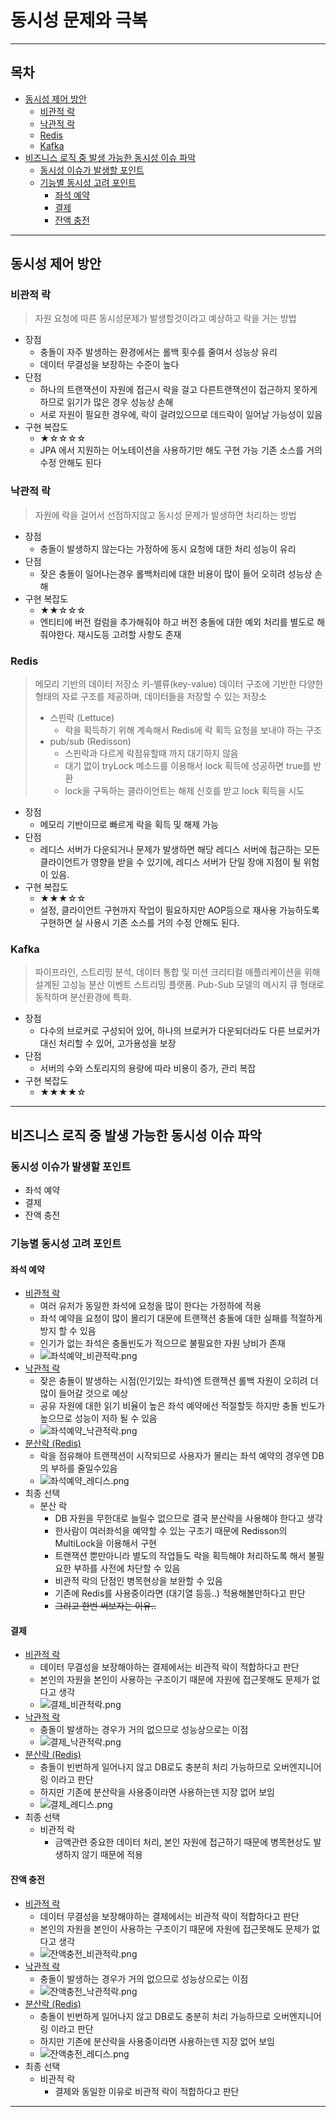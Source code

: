 # 동시성 문제와 극복

---
## 목차
- [동시성 제어 방안](#동시성-제어-방안)
  + [비관적 락](#비관적-락)
  + [낙관적 락](#낙관적-락)
  + [Redis](#redis)
  + [Kafka](#kafka)
- [비즈니스 로직 중 발생 가능한 동시성 이슈 파악](#비즈니스-로직-중-발생-가능한-동시성-이슈-파악)
  + [동시성 이슈가 발생할 포인트](#동시성-이슈가-발생할-포인트)
  + [기능별 동시성 고려 포인트](#기능별-동시성-고려-포인트)
    - [좌석 예약](#좌석-예약)
    - [결제](#결제)
    - [잔액 충전](#잔액-충전)

---

## 동시성 제어 방안

### 비관적 락

> 자원 요청에 따른 동시성문제가 발생할것이라고 예상하고 락을 거는 방법

- 장점
  - 충돌이 자주 발생하는 환경에서는 롤백 횟수를 줄여서 성능상 유리
  - 데이터 무결성을 보장하는 수준이 높다
- 단점
  - 하나의 트랜잭션이 자원에 접근시 락을 걸고 다른트랜잭션이 접근하지 못하게하므로 읽기가 많은 경우 성능상 손해
  - 서로 자원이 필요한 경우에, 락이 걸려있으므로 데드락이 일어날 가능성이 있음
- 구현 복잡도
  - ★☆☆☆☆
  - JPA 에서 지원하는 어노테이션을 사용하기만 해도 구현 가능 기존 소스를 거의 수정 안해도 된다

### 낙관적 락

> 자원에 락을 걸어서 선점하지않고 동시성 문제가 발생하면 처리하는 방법

- 장점
  - 충돌이 발생하지 않는다는 가정하에 동시 요청에 대한 처리 성능이 유리
- 단점
  - 잦은 충돌이 일어나는경우 롤백처리에 대한 비용이 많이 들어 오히려 성능상 손해
- 구현 복잡도
  - ★★☆☆☆
  - 엔티티에 버전 컬럼을 추가해줘야 하고 버전 충돌에 대한 예외 처리를 별도로 해줘야한다. 재시도등 고려할 사항도 존재

### Redis

> 메모리 기반의 데이터 저장소 키-밸류(key-value) 데이터 구조에 기반한 다양한 형태의 자료 구조를 제공하며, 데이터들을 저장할 수 있는 저장소
> - 스핀락 (Lettuce)
>   - 락을 획득하기 위해 계속해서 Redis에 락 획득 요청을 보내야 하는 구조
> - pub/sub (Redisson)
>   - 스핀락과 다르게 락점유할때 까지 대기하지 않음 
>   - 대기 없이 tryLock 메소드를 이용해서 lock 획득에 성공하면 true를 반환
>   - lock을 구독하는 클라이언트는 해제 신호를 받고 lock 획득을 시도

- 장점
  - 메모리 기반이므로 빠르게 락을 획득 및 해제 가능
- 단점
  - 레디스 서버가 다운되거나 문제가 발생하면 해당 레디스 서버에 접근하는 모든 클라이언트가 영향을 받을 수 있기에, 레디스 서버가 단일 장애 지점이 될 위험이 있음.
- 구현 복잡도
  - ★★★☆☆
  - 설정, 클라이언트 구현까지 작업이 필요하지만 AOP등으로 재사용 가능하도록 구현하면 실 사용시 기존 소스를 거의 수정 안해도 된다.

### Kafka

> 파이프라인, 스트리밍 분석, 데이터 통합 및 미션 크리티컬 애플리케이션을 위해 설계된 고성능 분산 이벤트 스트리밍 플랫폼.
> Pub-Sub 모델의 메시지 큐 형태로 동작하며 분산환경에 특화.

- 장점
  - 다수의 브로커로 구성되어 있어, 하나의 브로커가 다운되더라도 다른 브로커가 대신 처리할 수 있어, 고가용성을 보장
- 단점
  - 서버의 수와 스토리지의 용량에 따라 비용이 증가, 관리 복잡
- 구현 복잡도
  - ★★★★☆

---

## 비즈니스 로직 중 발생 가능한 동시성 이슈 파악

### 동시성 이슈가 발생할 포인트

- 좌석 예약 
- 결제
- 잔액 충전

### 기능별 동시성 고려 포인트

#### 좌석 예약

- [비관적 락](https://github.com/jo94kr/hhplus-03-server-construction/pull/33/commits/867ede835ca10ba79e40d36ef038454820ef10d6)
  - 여러 유저가 동일한 좌석에 요청을 많이 한다는 가정하에 적용
  - 좌석 예약을 요청이 많이 몰리기 대문에 트랜잭션 충돌에 대한 실패를 적절하게 방지 할 수 있음
  - 인기가 없는 좌석은 충돌빈도가 적으므로 불필요한 자원 낭비가 존재
  - ![좌석예약_비관적락.png](images%2F%EC%A2%8C%EC%84%9D%EC%98%88%EC%95%BD_%EB%B9%84%EA%B4%80%EC%A0%81%EB%9D%BD.png)
- [낙관적 락](https://github.com/jo94kr/hhplus-03-server-construction/pull/37) 
  - 잦은 충돌이 발생하는 시점(인기있는 좌석)엔 트랜잭션 롤백 자원이 오히려 더 많이 들어갈 것으로 예상
  - 공유 자원에 대한 읽기 비율이 높은 좌석 예약에선 적절할듯 하지만 충돌 빈도가 높으므로 성능이 저하 될 수 있음
  - ![좌석예약_낙관적락.png](images%2F%EC%A2%8C%EC%84%9D%EC%98%88%EC%95%BD_%EB%82%99%EA%B4%80%EC%A0%81%EB%9D%BD.png)
- [분산락 (Redis)](https://github.com/jo94kr/hhplus-03-server-construction/pull/39)
  - 락을 점유해야 트랜잭션이 시작되므로 사용자가 몰리는 좌석 예약의 경우엔 DB의 부하를 줄일수있음
  - ![좌석예약_레디스.png](images%2F%EC%A2%8C%EC%84%9D%EC%98%88%EC%95%BD_%EB%A0%88%EB%94%94%EC%8A%A4.png)
- 최종 선택
  - 분산 락
    - DB 자원을 무한대로 늘릴수 없으므로 결국 분산락을 사용해야 한다고 생각
    - 한사람이 여러좌석을 예약할 수 있는 구조기 때문에 Redisson의 MultiLock을 이용해서 구현
    - 트랜잭션 뿐만아니라 별도의 작업들도 락을 획득해야 처리하도록 해서 불필요한 부하를 사전에 차단할 수 있음
    - 비관적 락의 단점인 병목현상을 보완할 수 있음
    - 기존에 Redis를 사용중이라면 (대기열 등등..) 적용해볼만하다고 판단
    - ~~그리고 한번 써보자는 이유..~~

#### 결제

- [비관적 락](https://github.com/jo94kr/hhplus-03-server-construction/pull/40/commits/2199943f9b7e558f7ba854ebb8245541996db05f)
  - 데이터 무결성을 보장해야하는 결제에서는 비관적 락이 적합하다고 판단
  - 본인의 자원을 본인이 사용하는 구조이기 때문에 자원에 접근못해도 문제가 없다고 생각
  - ![결제_비관적락.png](images%2F%EA%B2%B0%EC%A0%9C_%EB%B9%84%EA%B4%80%EC%A0%81%EB%9D%BD.png)
- [낙관적 락](https://github.com/jo94kr/hhplus-03-server-construction/pull/37)
  - 충돌이 발생하는 경우가 거의 없으므로 성능상으로는 이점
  - ![결제_낙관적락.png](images%2F%EA%B2%B0%EC%A0%9C_%EB%82%99%EA%B4%80%EC%A0%81%EB%9D%BD.png)
- [분산락 (Redis)](https://github.com/jo94kr/hhplus-03-server-construction/pull/38)
  - 충돌이 빈번하게 일어나지 않고 DB로도 충분히 처리 가능하므로 오버엔지니어링 이라고 판단
  - 하지만 기존에 분산락을 사용중이라면 사용하는덴 지장 없어 보임
  - ![결제_레디스.png](images%2F%EA%B2%B0%EC%A0%9C_%EB%A0%88%EB%94%94%EC%8A%A4.png)
- 최종 선택
  - 비관적 락
    - 금액관련 중요한 데이터 처리, 본인 자원에 접근하기 때문에 병목현상도 발생하지 않기 때문에 적용

#### 잔액 충전

- [비관적 락](https://github.com/jo94kr/hhplus-03-server-construction/pull/40/commits/2199943f9b7e558f7ba854ebb8245541996db05f)
  - 데이터 무결성을 보장해야하는 결제에서는 비관적 락이 적합하다고 판단
  - 본인의 자원을 본인이 사용하는 구조이기 때문에 자원에 접근못해도 문제가 없다고 생각
  - ![잔액충전_비관적락.png](images%2F%EC%9E%94%EC%95%A1%EC%B6%A9%EC%A0%84_%EB%B9%84%EA%B4%80%EC%A0%81%EB%9D%BD.png)
- [낙관적 락](https://github.com/jo94kr/hhplus-03-server-construction/pull/35)
  - 충돌이 발생하는 경우가 거의 없으므로 성능상으로는 이점
  - ![잔액충전_낙관적락.png](images%2F%EC%9E%94%EC%95%A1%EC%B6%A9%EC%A0%84_%EB%82%99%EA%B4%80%EC%A0%81%EB%9D%BD.png)
- [분산락 (Redis)](https://github.com/jo94kr/hhplus-03-server-construction/pull/36)
  - 충돌이 빈번하게 일어나지 않고 DB로도 충분히 처리 가능하므로 오버엔지니어링 이라고 판단
  - 하지만 기존에 분산락을 사용중이라면 사용하는덴 지장 없어 보임
  - ![잔액충전_레디스.png](images%2F%EC%9E%94%EC%95%A1%EC%B6%A9%EC%A0%84_%EB%A0%88%EB%94%94%EC%8A%A4.png)
- 최종 선택
  - 비관적 락
    - 결제와 동일한 이유로 비관적 락이 적합하다고 판단

---
